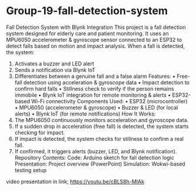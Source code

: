 # Group-19-fall-detection-system
Fall Detection System with Blynk Integration
This project is a fall detection system designed for elderly care and patient monitoring. It uses an MPU6050 accelerometer & gyroscope sensor connected to an ESP32 to detect falls based on motion and impact analysis. When a fall is detected, the system:
1.	Activates a buzzer and LED alert
2.	 Sends a notification via Blynk IoT
3.	Differentiates between a genuine fall and a false alarm
Features:
•	Free-fall detection using acceleration & gyroscope data
•	Impact detection to confirm hard falls
•	Stillness check to verify if the person remains immobile
•	Blynk IoT integration for remote monitoring & alerts
•	ESP32-based Wi-Fi connectivity
 Components Used:
•	ESP32 (microcontroller)
•	MPU6050 (accelerometer & gyroscope)
•	Buzzer & LED (for local alerts)
•	Blynk IoT (for remote notifications)
How It Works:
1.	The MPU6050 continuously monitors acceleration and gyroscope data.
2.	If a sudden drop in acceleration (free fall) is detected, the system starts checking for impact.
3.	If impact is detected, the system checks for stillness to confirm a real fall.
4.	If confirmed, it triggers alerts (buzzer, LED, and Blynk notification).
 Repository Contents:
 Code: Arduino sketch for fall detection logic
 Presentation: Project overview (PowerPoint)
 Simulation: Wokwi-based testing setup

video presentation in link; https://youtu.be/cBLS8h-MIAk
